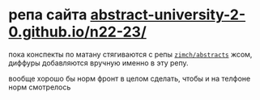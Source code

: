 # репа сайта [abstract-university-2-0.github.io/n22-23/](https://abstract-university-2-0.github.io/n22-23/)

пока конспекты по матану стягиваются с репы [`zimch/abstracts`](https://github.com/zimch/abstracts) жсом, диффуры добавляются вручную именно в эту репу. 

вообще хорошо бы норм фронт в целом сделать, чтобы и на телфоне норм смотрелось
